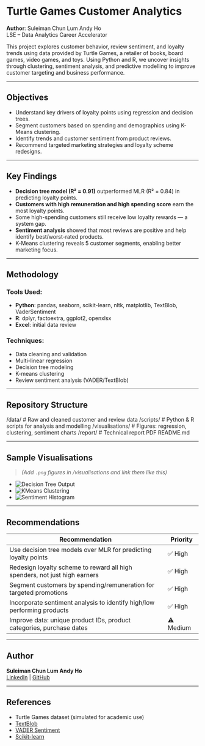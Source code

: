 # Turtle Games Customer Analytics

**Author**: Suleiman Chun Lum Andy Ho  
LSE – Data Analytics Career Accelerator

This project explores customer behavior, review sentiment, and loyalty trends using data provided by Turtle Games, a retailer of books, board games, video games, and toys. Using Python and R, we uncover insights through clustering, sentiment analysis, and predictive modelling to improve customer targeting and business performance.

---

## Objectives

- Understand key drivers of loyalty points using regression and decision trees.
- Segment customers based on spending and demographics using K-Means clustering.
- Identify trends and customer sentiment from product reviews.
- Recommend targeted marketing strategies and loyalty scheme redesigns.

---

## Key Findings

- **Decision tree model (R² = 0.91)** outperformed MLR (R² = 0.84) in predicting loyalty points.
- **Customers with high remuneration and high spending score** earn the most loyalty points.
- Some high-spending customers still receive low loyalty rewards — a system gap.
- **Sentiment analysis** showed that most reviews are positive and help identify best/worst-rated products.
- K-Means clustering reveals 5 customer segments, enabling better marketing focus.

---

## Methodology

### Tools Used:
- **Python**: pandas, seaborn, scikit-learn, nltk, matplotlib, TextBlob, VaderSentiment
- **R**: dplyr, factoextra, ggplot2, openxlsx
- **Excel**: initial data review

### Techniques:
- Data cleaning and validation
- Multi-linear regression
- Decision tree modeling
- K-means clustering
- Review sentiment analysis (VADER/TextBlob)

---

## Repository Structure

/data/ # Raw and cleaned customer and review data
/scripts/ # Python & R scripts for analysis and modelling
/visualisations/ # Figures: regression, clustering, sentiment charts
/report/ # Technical report PDF
README.md


---

## Sample Visualisations

> _(Add `.png` figures in /visualisations and link them like this)_

- ![Decision Tree Output](visualisations/decision_tree.png)
- ![KMeans Clustering](visualisations/kmeans_clusters.png)
- ![Sentiment Histogram](visualisations/sentiment_distribution.png)

---

## Recommendations

| Recommendation                                                              | Priority |
|-----------------------------------------------------------------------------|----------|
| Use decision tree models over MLR for predicting loyalty points             | ✅ High  |
| Redesign loyalty scheme to reward all high spenders, not just high earners | ✅ High  |
| Segment customers by spending/remuneration for targeted promotions         | ✅ High  |
| Incorporate sentiment analysis to identify high/low performing products    | ✅ High  |
| Improve data: unique product IDs, product categories, purchase dates       | ⚠️ Medium |

---

## Author

**Suleiman Chun Lum Andy Ho**  
[LinkedIn](https://www.linkedin.com/in/scla-ho/) | [GitHub](https://github.com/CLAHO)

---

## References

- Turtle Games dataset (simulated for academic use)
- [TextBlob](https://textblob.readthedocs.io)
- [VADER Sentiment](https://github.com/cjhutto/vaderSentiment)
- [Scikit-learn](https://scikit-learn.org)



